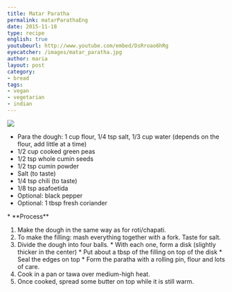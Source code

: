 ```yaml
---
title: Matar Paratha
permalink: matarParathaEng
date: 2015-11-18
type: recipe
english: true
youtubeurl: http://www.youtube.com/embed/DsRroao6hRg
eyecatcher: /images/matar_paratha.jpg
author: maria
layout: post
category: 
- bread
tags: 
- vegan
- vegetarian
- indian
---
```

<img src="https://farm1.staticflickr.com/270/31661807726_230720ab97_b_d.jpg" />

<ul>
   <li>Para the dough: 1 cup flour, 1/4 tsp salt, 1/3 cup water (depends on the flour, add little at a time)</li>
   <li>1/2 cup cooked green peas</li>
   <li>1/2 tsp whole cumin seeds</li>
   <li>1/2 tsp cumin powder</li>
   <li>Salt (to taste)</li>
   <li>1/4 tsp chili (to taste)</li>
   <li>1/8 tsp asafoetida</li>
   <li>Optional: black pepper</li> 
   <li>Optional: 1 tbsp fresh coriander</li>
</ul>
* **Process**

  1. Make the dough in the same way as for roti/chapati.
  2. To make the filling: mash everything together with a fork. Taste for salt.
  3. Divide the dough into four balls. 
    * With each one, form a disk (slightly thicker in the center)
    * Put about a tbsp of the filling on top of the disk
    * Seal the edges on top
    * Form the paratha with a rolling pin, flour and lots of care.
  4. Cook in a pan or tawa over medium-high heat.
  5. Once cooked, spread some butter on top while it is still warm.

